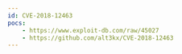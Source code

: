 ```yaml
---
id: CVE-2018-12463
pocs: 
    - https://www.exploit-db.com/raw/45027
    - https://github.com/alt3kx/CVE-2018-12463
---
```

